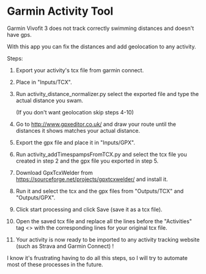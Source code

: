 # Garmin Activity Tool

Garmin Vivofit 3 does not track correctly swimming distances and doesn't have gps. 

With this app you can fix the distances and add geolocation to any activity.

Steps:


1. Export your activity's tcx file from garmin connect.

2. Place in "Inputs/TCX".

3. Run activity_distance_normalizer.py select the exported file and type the actual distance you swam.

   (If you don't want geolocation skip steps 4-10)

4. Go to http://www.gpxeditor.co.uk/ and draw your route until the distances it shows matches your actual distance.

5. Export the gpx file and place it in "Inputs/GPX".

6. Run activity_addTimespampsFromTCX.py and select the tcx file you created in step 2 and the gpx file you exported in step 5.

7. Download GpxTcxWelder from https://sourceforge.net/projects/gpxtcxwelder/ and install it.

8. Run it and select the tcx and the gpx files from "Outputs/TCX" and "Outputs/GPX".

9. Click start processing and click Save (save it as a tcx file).

10. Open the saved tcx file and replace all the lines before the "Activities" tag <> with the corresponding lines for your original tcx file.

11. Your activity is now ready to be imported to any activity tracking website (such as Strava and Garmin Connect) !


I know it's frustrating having to do all this steps, so I will try to automate most of these processes in the future.